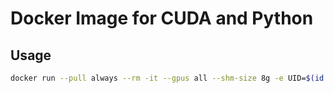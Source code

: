 # Docker Image for CUDA and Python

## Usage

```bash
docker run --pull always --rm -it --gpus all --shm-size 8g -e UID=$(id -u) -e GID=$(id -g) -v $(pwd):/home/user/workspace -w /home/user/workspace ghcr.io/shuyana/docker-cuda-python:latest
```
